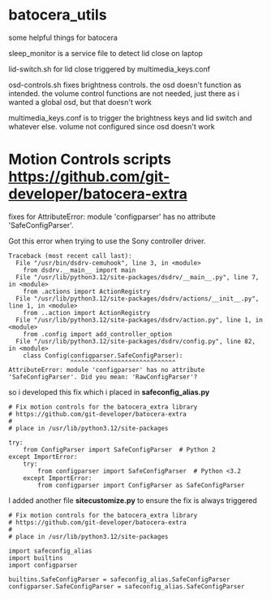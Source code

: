 # batocera_utils
some helpful things for batocera

sleep_monitor is a service file to detect lid close on laptop

lid-switch.sh for lid close triggered by multimedia_keys.conf

osd-controls.sh fixes brightness controls. the osd doesn't function as intended. the volume control functions are not needed, just there as i wanted a global osd, but that doesn't work

multimedia_keys.conf is to trigger the brightness keys and lid switch and whatever else. volume not configured since osd doesn't work


# Motion Controls scripts https://github.com/git-developer/batocera-extra     
fixes for AttributeError: module 'configparser' has no attribute 'SafeConfigParser'.     

Got this error when trying to use the Sony controller driver.

```
Traceback (most recent call last):
  File "/usr/bin/dsdrv-cemuhook", line 3, in <module>
    from dsdrv.__main__ import main
  File "/usr/lib/python3.12/site-packages/dsdrv/__main__.py", line 7, in <module>
    from .actions import ActionRegistry
  File "/usr/lib/python3.12/site-packages/dsdrv/actions/__init__.py", line 1, in <module>
    from ..action import ActionRegistry
  File "/usr/lib/python3.12/site-packages/dsdrv/action.py", line 1, in <module>
    from .config import add_controller_option
  File "/usr/lib/python3.12/site-packages/dsdrv/config.py", line 82, in <module>
    class Config(configparser.SafeConfigParser):
                 ^^^^^^^^^^^^^^^^^^^^^^^^^^^^^
AttributeError: module 'configparser' has no attribute 'SafeConfigParser'. Did you mean: 'RawConfigParser'?
```

so i developed this fix which i placed in **safeconfig_alias.py**
```
# Fix motion controls for the batocera_extra library
# https://github.com/git-developer/batocera-extra
#
# place in /usr/lib/python3.12/site-packages

try:
    from ConfigParser import SafeConfigParser  # Python 2
except ImportError:
    try:
        from configparser import SafeConfigParser  # Python <3.2
    except ImportError:
        from configparser import ConfigParser as SafeConfigParser

```

I added another file **sitecustomize.py** to ensure the fix is always triggered
```
# Fix motion controls for the batocera_extra library
# https://github.com/git-developer/batocera-extra
#
# place in /usr/lib/python3.12/site-packages

import safeconfig_alias
import builtins
import configparser

builtins.SafeConfigParser = safeconfig_alias.SafeConfigParser
configparser.SafeConfigParser = safeconfig_alias.SafeConfigParser

```

